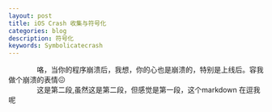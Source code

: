 ```yaml
---
layout: post
title: iOS Crash 收集与符号化
categories: blog
description: 符号化
keywords: Symbolicatecrash
---
```

&emsp;&emsp;&emsp;&emsp;咯，当你的程序崩溃后，我想，你的心也是崩溃的，特别是上线后。容我做个崩溃的表情😖
<br>&emsp;&emsp;&emsp;&emsp;这是第二段,虽然这是第二段，但感觉是第一段，这个markdown 在逗我呢</br>